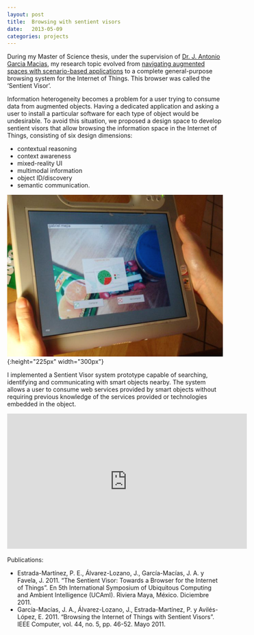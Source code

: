```yaml
---
layout: post
title:  Browsing with sentient visors
date:   2013-05-09
categories: projects
---
```

During my Master of Science thesis, under the supervision of [Dr. J. Antonio Garcia Macias](http://usuario.cicese.mx/~jagm/), my research topic evolved from [navigating augmented spaces with scenario-based applications](/projects/2013/05/08/medication-intake-augmented-reality-system/) to a complete general-purpose browsing system for the Internet of Things. This browser was called the ‘Sentient Visor’.

Information heterogeneity becomes a problem for a user trying to consume data from augmented objects. Having a dedicated application and asking a user to install a particular software for each type of object would be undesirable. To avoid this situation, we proposed a design space to develop sentient visors that allow browsing the information space in the Internet of Things, consisting of six design dimensions:

- contextual reasoning
- context awareness
- mixed-reality UI
- multimodal information
- object ID/discovery
- semantic communication.

![sentient visor](/assets/images/sentientvisor.png){:height="225px" width="300px"}

I implemented a Sentient Visor system prototype capable of searching, identifying and communicating with smart objects nearby. The system allows a user to consume web services provided by smart objects without requiring previous knowledge of the services provided or technologies embedded in the object.

<iframe width="560" height="315" src="https://www.youtube.com/embed/4xXHGpMkiGs" frameborder="0" allow="accelerometer; autoplay; encrypted-media; gyroscope; picture-in-picture" allowfullscreen></iframe>

Publications:

- Estrada-Martínez, P. E., Álvarez-Lozano, J., García-Macías, J. A. y Favela, J. 2011. “The Sentient Visor: Towards a Browser for the Internet of Things”. En 5th International Symposium of Ubiquitous Computing and Ambient Intelligence (UCAmI). Riviera Maya, México. Diciembre 2011.
- García-Macías, J. A., Álvarez-Lozano, J., Estrada-Martínez, P. y Avilés-López, E. 2011. “Browsing the Internet of Things with Sentient Visors”. IEEE Computer, vol. 44, no. 5, pp. 46-52. Mayo 2011.